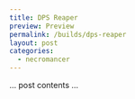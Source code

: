 ```yaml
---
title: DPS Reaper
preview: Preview
permalink: /builds/dps-reaper
layout: post
categories:
  - necromancer
---
```


… post contents …